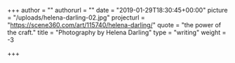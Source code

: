 +++
author = ""
authorurl = ""
date = "2019-01-29T18:30:45+00:00"
picture = "/uploads/helena-darling-02.jpg"
projecturl = "https://scene360.com/art/115740/helena-darling/"
quote = "the power of the craft."
title = "Photography by Helena Darling"
type = "writing"
weight = -3

+++
